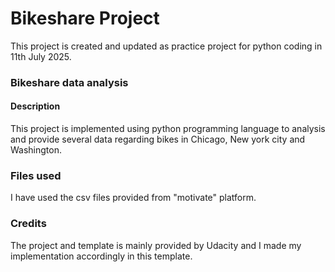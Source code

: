 # **Bikeshare Project**

This project is created and updated as practice project for python coding in 11th July 2025.

### Bikeshare data analysis

#### Description
This project is implemented using python programming language to analysis and provide several data regarding bikes in Chicago, New york city and Washington.

### Files used
I have used the csv files provided from "motivate" platform.

### Credits
The project and template is mainly provided by Udacity and I made my implementation accordingly in this template.

